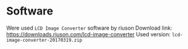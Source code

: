 # Software
Were used `LCD Image Converter` software by riuson
Download link: https://downloads.riuson.com/lcd-image-converter
Used version: `lcd-image-converter-20170319.zip`